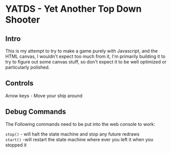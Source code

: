 # **YATDS - Yet Another Top Down Shooter**

## Intro

This is my attempt to try to make a game purely with Javascript, and the HTML canvas, I wouldn't expect too much from it, I'm primarily building it to try to figure out some canvas stuff, so don't expect it to be well optimized or particularly polished.

## Controls

Arrow keys - Move your ship around</br>

## Debug Commands
The Following commands need to be put into the web console to work:

`stop()` - will halt the state machine and stop any future redraws</br>
`start()` -will restart the state machine where ever you left it when you stopped it
